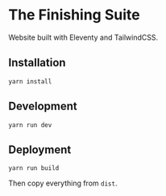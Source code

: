 # The Finishing Suite

Website built with Eleventy and TailwindCSS.

## Installation

```
yarn install
```

## Development

```
yarn run dev
```

## Deployment

```
yarn run build
```

Then copy everything from `dist`.
